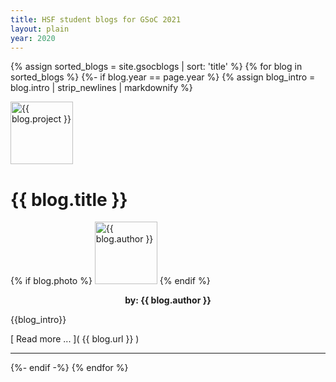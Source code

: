 ```yaml
---
title: HSF student blogs for GSoC 2021
layout: plain
year: 2020
---
```


{% assign sorted_blogs = site.gsocblogs | sort: 'title' %}
{% for blog in sorted_blogs %} {%- if blog.year == page.year %}
{% assign blog_intro = blog.intro | strip_newlines | markdownify %}

<div class="blog-header" style="text-align: left">
  <div class="row">
    <div class="col-md-2">
      <img src="/images/{{ blog.logo }}" alt="{{ blog.project }}" width="100px">
    </div>
    <div class="col-md-7" style="text-align: left;">
      <h1>{{ blog.title }}</h1>
    </div> 
    <div class="col-md-2" style="vertical-align: bottom;">
      {% if blog.photo %}
      <img src="/images/{{ blog.photo }}" alt="{{ blog.author }}" width="100px">
      {% endif %}
      <p style="font-weight: bold; text-align: center;"> by: {{ blog.author }}</p> 
    </div>
  </div>
</div>
{{blog_intro}}

[ Read more ... ]( {{ blog.url }} )

<hr>
{%- endif -%}
{% endfor %}
